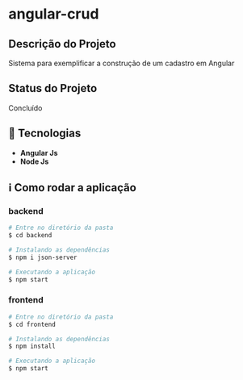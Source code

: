# angular-crud

## Descrição do Projeto
Sistema para exemplificar a construção de um cadastro em Angular

## Status do Projeto
Concluído

## :rocket: Tecnologias
- **Angular Js**
- **Node Js**

## :information_source: Como rodar a aplicação

### backend
```bash
# Entre no diretório da pasta
$ cd backend

# Instalando as dependências
$ npm i json-server

# Executando a aplicação
$ npm start
```

### frontend
```bash
# Entre no diretório da pasta
$ cd frontend

# Instalando as dependências
$ npm install

# Executando a aplicação
$ npm start
```

